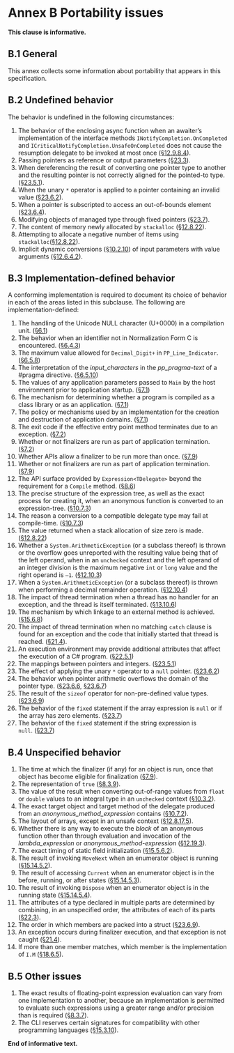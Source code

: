 # Annex B Portability issues

**This clause is informative.**

## B.1 General

This annex collects some information about portability that appears in this specification.

## B.2 Undefined behavior

The behavior is undefined in the following circumstances:

1. The behavior of the enclosing async function when an awaiter’s implementation of the interface methods `INotifyCompletion.OnCompleted` and `ICriticalNotifyCompletion.UnsafeOnCompleted` does not cause the resumption delegate to be invoked at most once ([§12.9.8.4](expressions.md#12984-run-time-evaluation-of-await-expressions)).
1. Passing pointers as reference or output parameters ([§23.3](unsafe-code.md#233-pointer-types)).
1. When dereferencing the result of converting one pointer type to another and the resulting pointer is not correctly aligned for the pointed-to type. ([§23.5.1](unsafe-code.md#2351-general)).
1. When the unary `*` operator is applied to a pointer containing an invalid value ([§23.6.2](unsafe-code.md#2362-pointer-indirection)).
1. When a pointer is subscripted to access an out-of-bounds element ([§23.6.4](unsafe-code.md#2364-pointer-element-access)).
1. Modifying objects of managed type through fixed pointers ([§23.7](unsafe-code.md#237-the-fixed-statement)).
1. The content of memory newly allocated by `stackalloc` ([§12.8.22](expressions.md#12822-stack-allocation)).
1. Attempting to allocate a negative number of items using `stackalloc`([§12.8.22](expressions.md#12822-stack-allocation)).
1. Implicit dynamic conversions ([§10.2.10](conversions.md#10210-implicit-dynamic-conversions)) of input parameters with value arguments ([§12.6.4.2](expressions.md#12642-applicable-function-member)).

## B.3 Implementation-defined behavior

A conforming implementation is required to document its choice of behavior in each of the areas listed in this subclause. The following are implementation-defined:

1. The handling of the Unicode NULL character (U+0000) in a compilation unit. ([§6.1](lexical-structure.md#61-programs))
1. The behavior when an identifier not in Normalization Form C is encountered. ([§6.4.3](lexical-structure.md#643-identifiers))
1. The maximum value allowed for `Decimal_Digit+` in `PP_Line_Indicator`. ([§6.5.8](lexical-structure.md#658-line-directives))
1. The interpretation of the *input_characters* in the *pp_pragma-text* of a #pragma directive. ([§6.5.10](lexical-structure.md#6510-pragma-directives))
1. The values of any application parameters passed to `Main` by the host environment prior to application startup. ([§7.1](basic-concepts.md#71-application-startup))
1. The mechanism for determining whether a program is compiled as a class library or as an application. ([§7.1](basic-concepts.md#71-application-startup))
1. The policy or mechanisms used by an implementation for the creation and destruction of application domains. ([§7.1](basic-concepts.md#71-application-startup))
1. The exit code if the effective entry point method terminates due to an exception. ([§7.2](basic-concepts.md#72-application-termination))
1. Whether or not finalizers are run as part of application termination. ([§7.2](basic-concepts.md#72-application-termination))
1. Whether APIs allow a finalizer to be run more than once. ([§7.9](basic-concepts.md#79-automatic-memory-management))
1. Whether or not finalizers are run as part of application termination. ([§7.9](basic-concepts.md#79-automatic-memory-management))
1. The API surface provided by `Expression<TDelegate>` beyond the requirement for a `Compile` method. ([§8.6](types.md#86-expression-tree-types))
1. The precise structure of the expression tree, as well as the exact process for creating it, when an anonymous function is converted to an expression-tree. ([§10.7.3](conversions.md#1073-evaluation-of-lambda-expression-conversions-to-expression-tree-types))
1. The reason a conversion to a compatible delegate type may fail at compile-time. ([§10.7.3](conversions.md#1073-evaluation-of-lambda-expression-conversions-to-expression-tree-types))
1. The value returned when a stack allocation of size zero is made. ([§12.8.22](expressions.md#12822-stack-allocation))
1. Whether a `System.ArithmeticException` (or a subclass thereof) is thrown or the overflow goes unreported with the resulting value being that of the left operand, when in an `unchecked` context and the left operand of an integer division is the maximum negative `int` or `long` value and the right operand is `–1`. ([§12.10.3](expressions.md#12103-division-operator))
1. When a `System.ArithmeticException` (or a subclass thereof) is thrown when performing a decimal remainder operation. ([§12.10.4](expressions.md#12104-remainder-operator))
1. The impact of thread termination when a thread has no handler for an exception, and the thread is itself terminated. ([§13.10.6](statements.md#13106-the-throw-statement))
1. The mechanism by which linkage to an external method is achieved. ([§15.6.8](classes.md#1568-external-methods))
1. The impact of thread termination when no matching `catch` clause is found for an exception and the code that initially started that thread is reached. ([§21.4](exceptions.md#214-how-exceptions-are-handled)).
1. An execution environment may provide additional attributes that affect the execution of a C# program. ([§22.5.1](attributes.md#2251-general))
1. The mappings between pointers and integers. ([§23.5.1](unsafe-code.md#2351-general))
1. The effect of applying the unary `*` operator to a `null` pointer. ([§23.6.2](unsafe-code.md#2362-pointer-indirection))
1. The behavior when pointer arithmetic overflows the domain of the pointer type. ([§23.6.6](unsafe-code.md#2366-pointer-increment-and-decrement), [§23.6.7](unsafe-code.md#2367-pointer-arithmetic))
1. The result of the `sizeof` operator for non-pre-defined value types. ([§23.6.9](unsafe-code.md#2369-the-sizeof-operator))
1. The behavior of the `fixed` statement if the array expression is `null` or if the array has zero elements. ([§23.7](unsafe-code.md#237-the-fixed-statement))
1. The behavior of the `fixed` statement if the string expression is `null`. ([§23.7](unsafe-code.md#237-the-fixed-statement))

## B.4 Unspecified behavior

1. The time at which the finalizer (if any) for an object is run, once that object has become eligible for finalization ([§7.9](basic-concepts.md#79-automatic-memory-management)).
1. The representation of `true` ([§8.3.9](types.md#839-the-bool-type)).
1. The value of the result when converting out-of-range values from `float` or `double` values to an integral type in an `unchecked` context ([§10.3.2](conversions.md#1032-explicit-numeric-conversions)).
1. The exact target object and target method of the delegate produced from an *anonymous_method_expression* contains ([§10.7.2](conversions.md#1072-evaluation-of-anonymous-function-conversions-to-delegate-types)).
1. The layout of arrays, except in an unsafe context ([§12.8.17.5](expressions.md#128175-array-creation-expressions)).
1. Whether there is any way to execute the *block* of an anonymous function other than through evaluation and invocation of the *lambda_expression* or *anonymous_method-expression* ([§12.19.3](expressions.md#12193-anonymous-function-bodies)).
1. The exact timing of static field initialization ([§15.5.6.2](classes.md#15562-static-field-initialization)).
1. The result of invoking `MoveNext` when an enumerator object is running ([§15.14.5.2](classes.md#151452-the-movenext-method)).
1. The result of accessing `Current` when an enumerator object is in the before, running, or after states ([§15.14.5.3](classes.md#151453-the-current-property)).
1. The result of invoking `Dispose` when an enumerator object is in the running state ([§15.14.5.4](classes.md#151454-the-dispose-method)).
1. The attributes of a type declared in multiple parts are determined by combining, in an unspecified order, the attributes of each of its parts ([§22.3](attributes.md#223-attribute-specification)).
1. The order in which members are packed into a struct ([§23.6.9](unsafe-code.md#2369-the-sizeof-operator)).
1. An exception occurs during finalizer execution, and that exception is not caught ([§21.4](exceptions.md#214-how-exceptions-are-handled)).
1. If more than one member matches, which member is the implementation of `I.M` ([§18.6.5](interfaces.md#1865-interface-mapping)).

## B.5 Other issues

1. The exact results of floating-point expression evaluation can vary from one implementation to another, because an implementation is permitted to evaluate such expressions using a greater range and/or precision than is required ([§8.3.7](types.md#837-floating-point-types)).
1. The CLI reserves certain signatures for compatibility with other programming languages ([§15.3.10](classes.md#15310-reserved-member-names)).

**End of informative text.**
